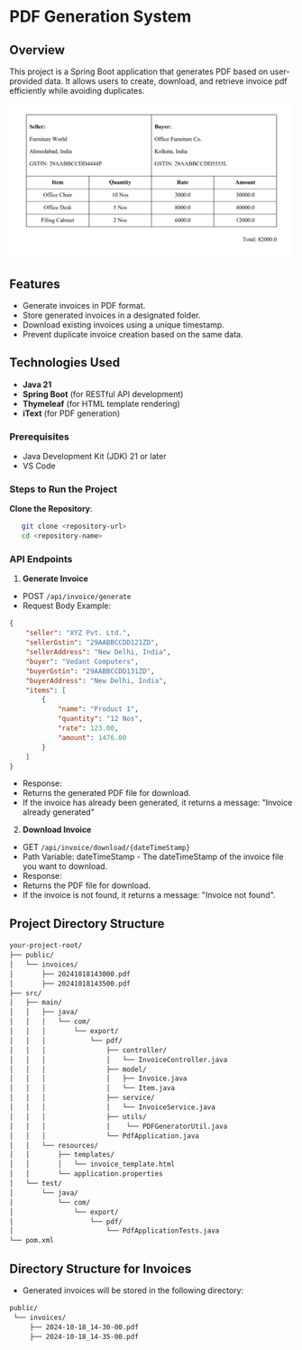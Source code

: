# PDF Generation System

## Overview
This project is a Spring Boot application that generates PDF based on user-provided data. It allows users to create, download, and retrieve invoice pdf efficiently while avoiding duplicates.

![Sample Invoice](public/invoices/example_invoice.png)

## Features
- Generate invoices in PDF format.
- Store generated invoices in a designated folder.
- Download existing invoices using a unique timestamp.
- Prevent duplicate invoice creation based on the same data.

## Technologies Used
- **Java 21**
- **Spring Boot** (for RESTful API development)
- **Thymeleaf** (for HTML template rendering)
- **iText** (for PDF generation)

### Prerequisites
- Java Development Kit (JDK) 21 or later
- VS Code

### Steps to Run the Project
   **Clone the Repository**:
``` bash
   git clone <repository-url>
   cd <repository-name> 
```

### API Endpoints
1.  **Generate Invoice**
- POST `/api/invoice/generate`
- Request Body Example:
```json
{
    "seller": "XYZ Pvt. Ltd.",
    "sellerGstin": "29AABBCCDD121ZD",
    "sellerAddress": "New Delhi, India",
    "buyer": "Vedant Computers",
    "buyerGstin": "29AABBCCDD131ZD",
    "buyerAddress": "New Delhi, India",
    "items": [
        {
            "name": "Product 1",
            "quantity": "12 Nos",
            "rate": 123.00,
            "amount": 1476.00
        }
    ]
} 
```

- Response:
- Returns the generated PDF file for download.
- If the invoice has already been generated, it returns a message: "Invoice already generated"

2.  **Download Invoice**
- GET  `/api/invoice/download/{dateTimeStamp}`
- Path Variable: dateTimeStamp - The dateTimeStamp of the invoice file you want to download.
- Response:
- Returns the PDF file for download.
- If the invoice is not found, it returns a message: "Invoice not found".

## Project Directory Structure
``` bash
your-project-root/
├── public/
│   └── invoices/
│       ├── 20241018143000.pdf
│       ├── 20241018143500.pdf
├── src/
│   ├── main/
│   │   ├── java/
│   │   │   └── com/
│   │   │       └── export/
│   │   │           └── pdf/
│   │   │               ├── controller/
│   │   │               │   └── InvoiceController.java
│   │   │               ├── model/
│   │   │               │   ├── Invoice.java
│   │   │               │   └── Item.java
│   │   │               ├── service/
│   │   │               │   └── InvoiceService.java
│   │   │               ├── utils/
│   │   │               │    └── PDFGeneratorUtil.java
│   │   │               └── PdfApplication.java 
│   │   └── resources/
│   │       ├── templates/
│   │       │   └── invoice_template.html
│   │       └── application.properties
│   └── test/
│       └── java/
│           └── com/
│               └── export/
│                   └── pdf/
│                       └── PdfApplicationTests.java
└── pom.xml

```

## Directory Structure for Invoices
- Generated invoices will be stored in the following directory:
``` bash
public/
 └── invoices/
     ├── 2024-10-18_14-30-00.pdf
     ├── 2024-10-18_14-35-00.pdf
```
